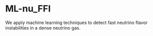 # ML-nu_FFI
We apply machine learning techniques to detect fast neutrino flavor instabilities in a dense neutrino gas.

